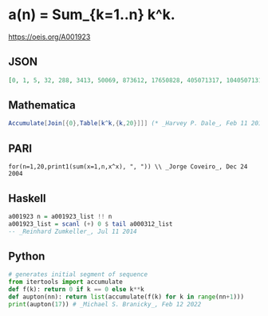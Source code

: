 # a\(n\) \= Sum\_\{k\=1\.\.n\} k^k\.
https://oeis.org/A001923
## JSON
```JSON
[0, 1, 5, 32, 288, 3413, 50069, 873612, 17650828, 405071317, 10405071317, 295716741928, 9211817190184, 312086923782437, 11424093749340453, 449317984130199828, 18896062057839751444, 846136323944176515621]
```
## Mathematica
```Mathematica
Accumulate[Join[{0},Table[k^k,{k,20}]]] (* _Harvey P. Dale_, Feb 11 2015 *)
```
## PARI
```PARI
for(n=1,20,print1(sum(x=1,n,x^x), ", ")) \\ _Jorge Coveiro_, Dec 24 2004
```
## Haskell
```Haskell
a001923 n = a001923_list !! n
a001923_list = scanl (+) 0 $ tail a000312_list
-- _Reinhard Zumkeller_, Jul 11 2014
```
## Python
```Python
# generates initial segment of sequence
from itertools import accumulate
def f(k): return 0 if k == 0 else k**k
def aupton(nn): return list(accumulate(f(k) for k in range(nn+1)))
print(aupton(17)) # _Michael S. Branicky_, Feb 12 2022
```
